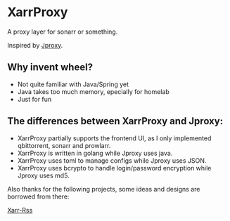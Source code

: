 # XarrProxy
A proxy layer for sonarr or something.

Inspired by [Jproxy](https://github.com/LuckyPuppy514/jproxy).

## Why invent wheel?
- Not quite familiar with Java/Spring yet
- Java takes too much memory, epecially for homelab
- Just for fun

## The differences between XarrProxy and Jproxy:
- XarrProxy partially supports the frontend UI, as I only implemented qbittorrent, sonarr and prowlarr.
- XarrProxy is written in golang while Jproxy uses java.
- XarrProxy uses toml to manage configs while Jproxy uses JSON.
- XarrProxy uses bcrypto to handle login/password encryption while Jproxy uses md5.

Also thanks for the following projects, some ideas and designs are borrowed from there:

[Xarr-Rss](https://github.com/xiaoyi510/xarr-rss)
